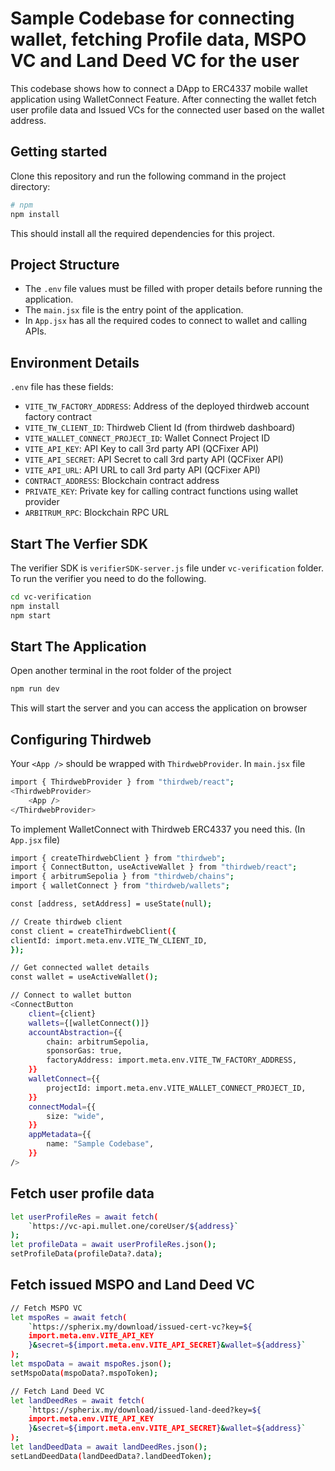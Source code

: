 # Sample Codebase for connecting wallet, fetching Profile data, MSPO VC and Land Deed VC for the user

This codebase shows how to connect a DApp to ERC4337 mobile wallet application using WalletConnect Feature. After connecting the wallet fetch user profile data and Issued VCs for the connected user based on the wallet address.

## Getting started

Clone this repository and run the following command in the project directory:

```bash
# npm
npm install
```

This should install all the required dependencies for this project.

## Project Structure

- The `.env` file values must be filled with proper details before running the application.
- The `main.jsx` file is the entry point of the application.
- In `App.jsx` has all the required codes to connect to wallet and calling APIs.

## Environment Details

`.env` file has these fields:

- `VITE_TW_FACTORY_ADDRESS`: Address of the deployed thirdweb account factory contract
- `VITE_TW_CLIENT_ID`: Thirdweb Client Id (from thirdweb dashboard)
- `VITE_WALLET_CONNECT_PROJECT_ID`: Wallet Connect Project ID
- `VITE_API_KEY`: API Key to call 3rd party API (QCFixer API)
- `VITE_API_SECRET`: API Secret to call 3rd party API (QCFixer API)
- `VITE_API_URL`: API URL to call 3rd party API (QCFixer API)
- `CONTRACT_ADDRESS`: Blockchain contract address
- `PRIVATE_KEY`: Private key for calling contract functions using wallet provider
- `ARBITRUM_RPC`: Blockchain RPC URL

## Start The Verfier SDK

The verifier SDK is `verifierSDK-server.js` file under `vc-verification` folder. To run the verifier you need to do the following.

```bash
cd vc-verification
npm install
npm start
```

## Start The Application

Open another terminal in the root folder of the project

```bash
npm run dev
```

This will start the server and you can access the application on browser

## Configuring Thirdweb

Your `<App />` should be wrapped with `ThirdwebProvider`. In `main.jsx` file

```bash
import { ThirdwebProvider } from "thirdweb/react";
<ThirdwebProvider>
    <App />
</ThirdwebProvider>
```

To implement WalletConnect with Thirdweb ERC4337 you need this. (In `App.jsx` file)

```bash
import { createThirdwebClient } from "thirdweb";
import { ConnectButton, useActiveWallet } from "thirdweb/react";
import { arbitrumSepolia } from "thirdweb/chains";
import { walletConnect } from "thirdweb/wallets";

const [address, setAddress] = useState(null);

// Create thirdweb client
const client = createThirdwebClient({
clientId: import.meta.env.VITE_TW_CLIENT_ID,
});

// Get connected wallet details
const wallet = useActiveWallet();

// Connect to wallet button
<ConnectButton
    client={client}
    wallets={[walletConnect()]}
    accountAbstraction={{
        chain: arbitrumSepolia,
        sponsorGas: true,
        factoryAddress: import.meta.env.VITE_TW_FACTORY_ADDRESS,
    }}
    walletConnect={{
        projectId: import.meta.env.VITE_WALLET_CONNECT_PROJECT_ID,
    }}
    connectModal={{
        size: "wide",
    }}
    appMetadata={{
        name: "Sample Codebase",
    }}
/>
```

## Fetch user profile data

```bash
let userProfileRes = await fetch(
    `https://vc-api.mullet.one/coreUser/${address}`
);
let profileData = await userProfileRes.json();
setProfileData(profileData?.data);
```

## Fetch issued MSPO and Land Deed VC

```bash
// Fetch MSPO VC
let mspoRes = await fetch(
    `https://spherix.my/download/issued-cert-vc?key=${
    import.meta.env.VITE_API_KEY
    }&secret=${import.meta.env.VITE_API_SECRET}&wallet=${address}`
);
let mspoData = await mspoRes.json();
setMspoData(mspoData?.mspoToken);

// Fetch Land Deed VC
let landDeedRes = await fetch(
    `https://spherix.my/download/issued-land-deed?key=${
    import.meta.env.VITE_API_KEY
    }&secret=${import.meta.env.VITE_API_SECRET}&wallet=${address}`
);
let landDeedData = await landDeedRes.json();
setLandDeedData(landDeedData?.landDeedToken);
```

